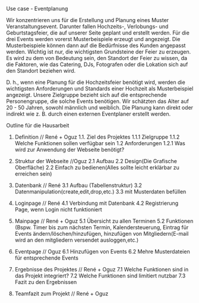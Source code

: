 Use case - Eventplanung

Wir konzentrieren uns für die Erstellung und Planung eines Muster Veranstaltungsevent. Darunter fallen Hochzeits-, Verlobungs- und
Geburtstagsfeier, die auf unserer Seite geplant und erstellt werden.
Für die drei Events werden vorerst Musterbeispiele erzeugt und angezeigt. Die Musterbeispiele können dann auf die Bedürfnisse des Kunden angepasst werden. Wichtig ist nur, die wichtigsten Grundsteine der Feier zu erzeugen.
Es wird zu dem von Bedeutung sein, den Standort der Feier zu wissen, da die Faktoren, wie das Catering, DJs, Fotografen oder die Lokation sich auf den Standort beziehen wird.

D. h., wenn eine Planung für die Hochzeitsfeier benötigt wird, werden die wichtigsten Anforderungen und Standards einer Hochzeit als Musterbeispiel angezeigt. Unsere Zielgruppe bezieht sich
auf die entsprechende Personengruppe, die solche Events benötigen. Wir schätzten das Alter auf 20 - 50 Jahren,
sowohl männlich und weiblich. Die Planung kann direkt oder indirekt wie z. B. durch einen externen Eventplaner erstellt werden.


Outline für die Hausarbeit

1. Definition // René + Oguz
    1.1.  Ziel des Projektes
       1.1.1  Zielgruppe
       1.1.2  Welche Funktionen sollen verfügbar sein 
    1.2   Anforderungen
       1.2.1  Was wird zur Anwendung der Webseite benötigt?

2. Struktur der Webseite //Oguz
    2.1   Aufbau
    2.2   Design(Die Grafische Oberfläche)
    2.2   Einfach zu bedienen(Alles sollte leicht erklärbar zu erreichen sein)

3.  Datenbank // René
    3.1   Aufbau (Tabellenstruktur)
    3.2   Datenmanipulation(create,edit,drop,etc.)
    3.3   mit Musterdaten befüllen

4.  Loginpage // René
    4.1   Verbindung mit Datenbank
    4.2   Registrierung Page, wenn Login nicht funktioniert

5.  Mainpage // René + Oguz
    5.1   Übersicht zu allen Terminen
    5.2   Funktionen
          (Bspw. Timer bis zum nächsten Termin, Kalendersteuerung, Eintrag für Events ändern/löschen/hinzufügen, hinzufügen von Mitgliedern(E-mail wird an den mitgliedern versendet
          ausloggen,etc.)
          
6. Eventpage // Oguz
    6.1 Hinzufügen von Events
    6.2 Mehre Musterdateien für entsprechende Events

7. Ergebnisse des Projektes // René + Oguz
    7.1   Welche Funktionen sind in das Projekt integriert?
    7.2   Welche Funktionen sind limitiert nutzbar
    7.3   Fazit zu den Ergebnissen
 
8. Teamfazit zum Projekt // René + Oguz




